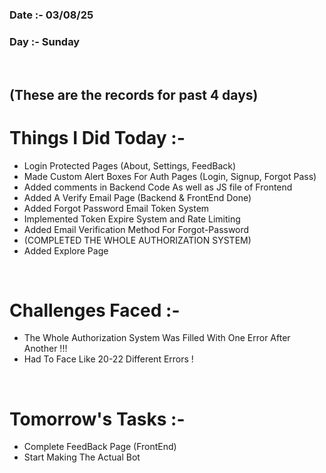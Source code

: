 ### Date :- 03/08/25
### Day :- Sunday
<br>

## (These are the records for past 4 days)

# Things I Did Today :-

- Login Protected Pages (About, Settings, FeedBack)
- Made Custom Alert Boxes For Auth Pages (Login, Signup, Forgot Pass)
- Added comments in Backend Code As well as JS file of Frontend
- Added A Verify Email Page (Backend & FrontEnd Done)
- Added Forgot Password Email Token System
- Implemented Token Expire System and Rate Limiting
- Added Email Verification Method For Forgot-Password
- (COMPLETED THE WHOLE AUTHORIZATION SYSTEM)
- Added Explore Page 

<br>

# Challenges Faced :-

- The Whole Authorization System Was Filled With One Error After Another !!!
- Had To Face Like 20-22 Different Errors !

<br>

# Tomorrow's Tasks :-

- Complete FeedBack Page (FrontEnd)
- Start Making The Actual Bot